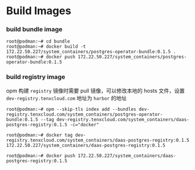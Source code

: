 # Build Images

### build bundle image

```
root@podman:~# cd bundle
root@podman:~# docker build -t 172.22.50.227/system_containers/postgres-operator-bundle:0.1.5 .
root@podman:~# docker push 172.22.50.227/system_containers/postgres-operator-bundle:0.1.5
```

### build registry image
opm 构建 `registry` 镜像时需要 pull 镜像，可以修改本地的 hosts 文件，设置 `dev-registry.tenxcloud.com` 地址为 `harbor` 的地址

```
root@podman:~# opm --skip-tls index add --bundles dev-registry.tenxcloud.com/system_containers/postgres-operator-bundle:0.1.5 --tag dev-registry.tenxcloud.com/system_containers/daas-postgres-registry:0.1.5 -c="docker"

root@podman:~# docker tag dev-registry.tenxcloud.com/system_containers/daas-postgres-registry:0.1.5 172.22.50.227/system_containers/daas-postgres-registry:0.1.5

root@podman:~# docker push 172.22.50.227/system_containers/daas-postgres-registry:0.1.5
```
